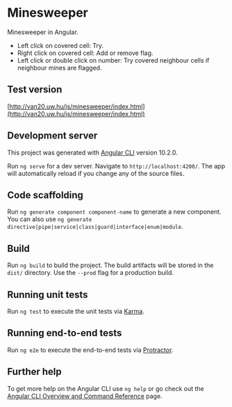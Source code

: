 # Minesweeper

Minesweeper in Angular.

* Left click on covered cell: Try.
* Right click on covered cell: Add or remove flag.
* Left click or double click on number: Try covered neighbour cells if neighbour mines are flagged.

## Test version

[http://van20.uw.hu/js/minesweeper/index.html](http://van20.uw.hu/js/minesweeper/index.html)

## Development server

This project was generated with [Angular CLI](https://github.com/angular/angular-cli) version 10.2.0.

Run `ng serve` for a dev server. Navigate to `http://localhost:4200/`. The app will automatically reload if you change any of the source files.

## Code scaffolding

Run `ng generate component component-name` to generate a new component. You can also use `ng generate directive|pipe|service|class|guard|interface|enum|module`.

## Build

Run `ng build` to build the project. The build artifacts will be stored in the `dist/` directory. Use the `--prod` flag for a production build.

## Running unit tests

Run `ng test` to execute the unit tests via [Karma](https://karma-runner.github.io).

## Running end-to-end tests

Run `ng e2e` to execute the end-to-end tests via [Protractor](http://www.protractortest.org/).

## Further help

To get more help on the Angular CLI use `ng help` or go check out the [Angular CLI Overview and Command Reference](https://angular.io/cli) page.
